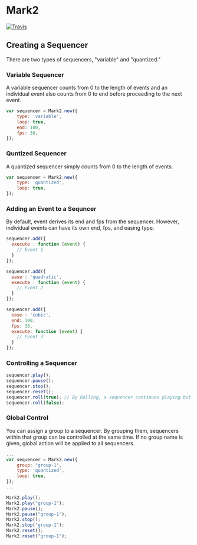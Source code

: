# Mark2
[![Travis](https://img.shields.io/travis/minnam/mark2.svg?style=flat-square)](https://travis-ci.org/minnam/mark2)

## Creating a Sequencer

There are two types of sequencers, "variable" and "quantized."

### Variable Sequencer
A variable sequencer counts from 0 to the length of events and an individual event also counts from 0 to end before proceeding to the next event.
```javascript
var sequencer = Mark2.new({
    type: 'variable',
    loop: true,
    end: 100,
    fps: 30,
});
```

### Quntized Sequencer
A quantized sequencer simply counts from 0 to the length of events.
```javascript
var sequencer = Mark2.new({
    type: 'quantized',
    loop: true,
});
```

### Adding an Event to a Sequncer
By default, event derives its end and fps from the sequencer. However, individual events can have its own end, fps, and easing type.

```javascript
sequencer.add({
  execute : function (event) {
    // Event 1
  }
});

sequencer.add({
  ease : 'quadratic',
  execute : function (event) {
    // Event 2
  }
});

sequencer.add({
  ease : 'cubic',
  end: 100,
  fps: 30,
  execute: function (event) {
    // Event 3
  }
});

```

### Controlling a Sequencer
```javascript
sequencer.play();
sequencer.pause();
sequencer.stop();
sequencer.reset();
sequencer.roll(true); // By Rolling, a sequencer continues playing but does not proceed to the next event.
sequencer.roll(false);
```

### Global Control
You can assign a group to a sequencer. By grouping them, sequencers within that group can be controlled at the same time.
If no group name is given, global action will be applied to all sequencers.

```javascript
...
var sequencer = Mark2.new({
    group: "group-1",
    type: 'quantized',
    loop: true,
});
...

Mark2.play();
Mark2.play("group-1");
Mark2.pause();
Mark2.pause("group-1");
Mark2.stop();
Mark2.stop("group-1");
Mark2.reset();
Mark2.reset("group-1");
```
